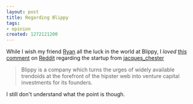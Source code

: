```yaml
--- 
layout: post
title: Regarding Blippy
tags: 
- opinion
created: 1272121200
---
```

While I wish my friend <a href="http://twitter.com/rromanchuk">Ryan</a> all the luck in the world at Blippy, I *loved* [this comment](http://www.reddit.com/r/programming/comments/bv7if/blippy_leaks_users_credit_card_numbers_ouch/c0opphy) on <a id="aptureLink_M2QkA0F8Rs" href="http://www.reddit.com/">Reddit</a> regarding the startup from [jacques_chester](http://www.reddit.com/user/jacques_chester)

> Blippy is a company which turns the urges of widely available trendoids at the forefront of the hipster web into venture capital investments for its founders.


I still don't understand what the point is though.
